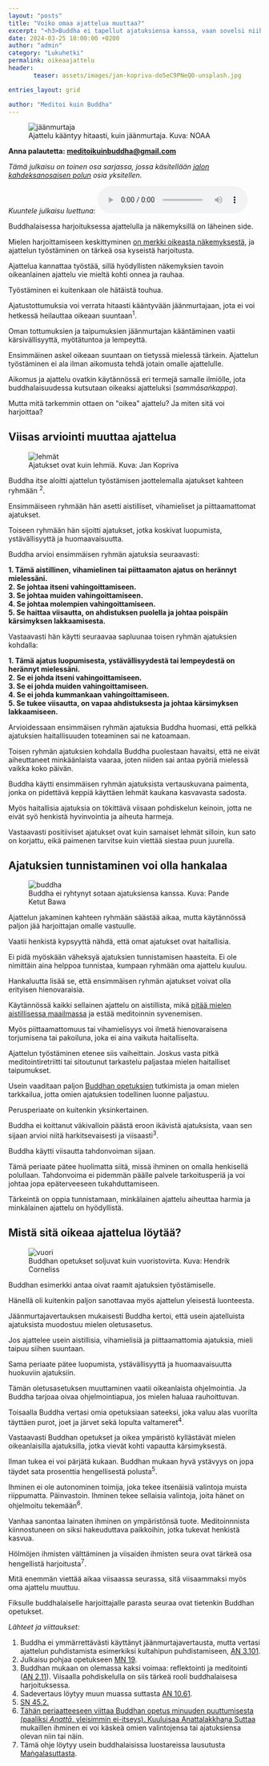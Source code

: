 ```yaml
---
layout: "posts"
title: "Voiko omaa ajattelua muuttaa?"
excerpt: "<h3>Buddha ei tapellut ajatuksiensa kanssa, vaan sovelsi niihin viisautta.</h3>"
date: 2024-03-25 10:00:00 +0200
author: "admin"
category: "Lukuhetki"
permalink: oikeaajattelu
header:  
       teaser: assets/images/jan-kopriva-do5eC9PNeQ0-unsplash.jpg

entries_layout: grid

author: "Meditoi kuin Buddha"
---
```


<figure>
<img src="assets/images/noaa-po_CDivElTI-unsplash.jpg" alt="jäänmurtaja">
<figcaption> Ajattelu kääntyy hitaasti, kuin jäänmurtaja. Kuva: NOAA</figcaption>
</figure>

<b> Anna palautetta: meditoikuinbuddha@gmail.com</b>

<i>Tämä julkaisu on toinen osa sarjassa, jossa käsitellään <a href="https://meditoikuinbuddha.fi/buddhalainenharjoitus">jalon kahdeksanosaisen polun</a> osia yksitellen.</i>

<i>Kuuntele julkaisu luettuna</i>:
<audio controls>
  <source src="assets/audio/Recording_9.mp3" type="audio/mp3">
</audio>

Buddhalaisessa harjoituksessa ajattelulla ja näkemyksillä on läheinen side.

Mielen harjoittamiseen keskittyminen <a href="https://meditoikuinbuddha.fi/oikeanakemys">on merkki oikeasta näkemyksestä</a>, ja ajattelun työstäminen on tärkeä osa kyseistä harjoitusta.

Ajattelua kannattaa työstää, sillä hyödyllisten näkemyksien tavoin oikeanlainen ajattelu vie mieltä kohti onnea ja rauhaa.

Työstäminen ei kuitenkaan ole hätäistä touhua.

Ajatustottumuksia voi verrata hitaasti kääntyvään jäänmurtajaan, jota ei voi hetkessä heilauttaa oikeaan suuntaan<sup>1</sup>.

Oman tottumuksien ja taipumuksien jäänmurtajan kääntäminen vaatii kärsivällisyyttä, myötätuntoa ja lempeyttä.

Ensimmäinen askel oikeaan suuntaan on tietyssä mielessä tärkein. Ajattelun työstäminen ei ala ilman aikomusta tehdä jotain omalle ajattelulle.

Aikomus ja ajattelu ovatkin käytännössä eri termejä samalle ilmiölle, jota buddhalaisuudessa kutsutaan oikeaksi ajatteluksi (<i>sammāsaṅkappa</i>).

Mutta mitä tarkemmin ottaen on "oikea" ajattelu? Ja miten sitä voi harjoittaa?

<h2>Viisas arviointi muuttaa ajattelua</h2>

<figure>
<img src="assets/images/jan-kopriva-do5eC9PNeQ0-unsplash.jpg" alt="lehmät">
<figcaption> Ajatukset ovat kuin lehmiä. Kuva: Jan Kopriva</figcaption>
</figure>

Buddha itse aloitti ajattelun työstämisen jaottelemalla ajatukset kahteen ryhmään <sup>2</sup>.

Ensimmäiseen ryhmään hän asetti aistilliset, vihamieliset ja piittaamattomat ajatukset.

Toiseen ryhmään hän sijoitti ajatukset, jotka koskivat luopumista, ystävällisyyttä ja huomaavaisuutta.  

Buddha arvioi ensimmäisen ryhmän ajatuksia seuraavasti:

<b>1. Tämä aistillinen, vihamielinen tai piittaamaton ajatus on herännyt mielessäni.</b><br>
<b>2. Se johtaa itseni vahingoittamiseen.</b><br>
<b>3. Se johtaa muiden vahingoittamiseen.</b><br>
<b>4. Se johtaa molempien vahingoittamiseen.</b><br>
<b>5. Se haittaa viisautta, on ahdistuksen puolella ja johtaa poispäin kärsimyksen lakkaamisesta.</b><br>

Vastaavasti hän käytti seuraavaa sapluunaa toisen ryhmän ajatuksien kohdalla:

<b>1. Tämä ajatus luopumisesta, ystävällisyydestä tai lempeydestä on herännyt mielessäni.</b><br>
<b>2. Se ei johda itseni vahingoittamiseen.</b><br>
<b>3. Se ei johda muiden vahingoittamiseen.</b><br>
<b>4. Se ei johda kummankaan vahingoittamiseen. </b><br>
<b>5. Se tukee viisautta, on vapaa ahdistuksesta ja johtaa kärsimyksen lakkaamiseen.</b><br>

Arvioidessaan ensimmäisen ryhmän ajatuksia Buddha huomasi, että pelkkä ajatuksien haitallisuuden toteaminen sai ne katoamaan.

Toisen ryhmän ajatuksien kohdalla Buddha puolestaan havaitsi, että ne eivät aiheuttaneet minkäänlaista vaaraa, joten niiden sai antaa pyöriä mielessä vaikka koko päivän.

Buddha käytti ensimmäisen ryhmän ajatuksista vertauskuvana paimenta, jonka on pidettävä keppiä käyttäen lehmät kaukana kasvavasta sadosta. 

Myös haitallisia ajatuksia on tökittävä viisaan pohdiskelun keinoin, jotta ne eivät syö henkistä hyvinvointia ja aiheuta harmeja.

Vastaavasti positiiviset ajatukset ovat kuin samaiset lehmät silloin, kun sato on korjattu, eikä paimenen tarvitse kuin viettää siestaa puun juurella.

<h2>Ajatuksien tunnistaminen voi olla hankalaa</h2>

<figure>
<img src="assets/images/007-The-Attack-of-Mara-by-Pande-Ketut-Bawa-Original.jpg" alt="buddha">
<figcaption> Buddha ei ryhtynyt sotaan ajatuksiensa kanssa. Kuva: Pande Ketut Bawa</figcaption>
</figure>

Ajattelun jakaminen kahteen ryhmään säästää aikaa, mutta käytännössä paljon jää harjoittajan omalle vastuulle.

Vaatii henkistä kypsyyttä nähdä, että omat ajatukset ovat haitallisia.

Ei pidä myöskään väheksyä ajatuksien tunnistamisen haasteita. Ei ole nimittäin aina helppoa tunnistaa, kumpaan ryhmään oma ajattelu kuuluu.

Hankaluutta lisää se, että ensimmäisen ryhmän ajatukset voivat olla erityisen hienovaraisia. 

Käytännössä kaikki sellainen ajattelu on aistillista, mikä <a href="https://meditoikuinbuddha.fi/nautinto">pitää mielen aistillisessa maailmassa</a> ja estää meditoinnin syvenemisen.

Myös piittaamattomuus tai vihamielisyys voi ilmetä hienovaraisena torjumisena tai pakoiluna, joka ei aina vaikuta haitalliselta.

Ajattelun työstäminen etenee siis vaiheittain. Joskus vasta pitkä meditointiretriitti tai sitoutunut tarkastelu paljastaa mielen haitalliset taipumukset.

Usein vaaditaan paljon <a href="https://meditoikuinbuddha.fi/kukabuddhaoli">Buddhan opetuksien</a> tutkimista ja oman mielen tarkkailua, jotta omien ajatuksien todellinen luonne paljastuu.

Perusperiaate on kuitenkin yksinkertainen. 

Buddha ei koittanut väkivalloin päästä eroon ikävistä ajatuksista, vaan sen sijaan arvioi niitä harkitsevaisesti ja viisaasti<sup>3</sup>. 

Buddha käytti viisautta tahdonvoiman sijaan. 

Tämä periaate pätee huolimatta siitä, missä ihminen on omalla henkisellä polullaan. Tahdonvoima ei pidemmän päälle palvele tarkoitusperiä ja voi johtaa jopa epäterveeseen tukahduttamiseen.

Tärkeintä on oppia tunnistamaan, minkälainen ajattelu aiheuttaa harmia ja minkälainen ajattelu on hyödyllistä.

<h2>Mistä sitä oikeaa ajattelua löytää?</h2>

<figure>
<img src="assets/images/hendrik-cornelissen--qrcOR33ErA-unsplash.jpg" alt="vuori">
<figcaption> Buddhan opetukset soljuvat kuin vuoristovirta. Kuva: Hendrik Corneliss </figcaption>
</figure>

Buddhan esimerkki antaa oivat raamit ajatuksien työstämiselle.

Hänellä oli kuitenkin paljon sanottavaa myös ajattelun yleisestä luonteesta.

Jäänmurtajavertauksen mukaisesti Buddha kertoi, että usein ajatelluista ajatuksista muodostuu mielen oletusasetus.

Jos ajattelee usein aistillisia, vihamielisiä ja piittaamattomia ajatuksia, mieli taipuu siihen suuntaan. 

Sama periaate pätee luopumista, ystävällisyyttä ja huomaavaisuutta huokuviin ajatuksiin.

Tämän oletusasetuksen muuttaminen vaatii oikeanlaista ohjelmointia. Ja Buddha tarjoaa oivaa ohjelmointiapua, jos mielen haluaa rauhoittuvan.

Toisaalla Buddha vertasi omia opetuksiaan sateeksi, joka valuu alas vuorilta täyttäen purot, joet ja järvet sekä lopulta valtameret<sup>4</sup>. 

Vastaavasti Buddhan opetukset ja oikea ympäristö kyllästävät mielen oikeanlaisilla ajatuksilla, jotka vievät kohti vapautta kärsimyksestä.

Ilman tukea ei voi pärjätä kukaan. Buddhan mukaan hyvä ystävyys on jopa täydet sata prosenttia hengellisestä polusta<sup>5</sup>. 

Ihminen ei ole autonominen toimija, joka tekee itsenäisiä valintoja muista riippumatta. Päinvastoin. Ihminen tekee sellaisia valintoja, joita hänet on ohjelmoitu tekemään<sup>6</sup>. 

Vanhaa sanontaa lainaten ihminen on ympäristönsä tuote. Meditoinnnista kiinnostuneen on siksi hakeuduttava paikkoihin, jotka tukevat henkistä kasvua. 

Hölmöjen ihmisten välttäminen ja viisaiden ihmisten seura ovat tärkeä osa hengellistä harjoitusta<sup>7</sup>. 

Mitä enemmän viettää aikaa viisaassa seurassa, sitä viisaammaksi myös oma ajattelu muuttuu.

Fiksulle buddhalaiselle harjoittajalle parasta seuraa ovat tietenkin Buddhan opetukset. 


<i>Lähteet ja viittaukset:</i>
1. Buddha ei ymmärrettävästi käyttänyt jäänmurtajavertausta, mutta vertasi ajattelun puhdistamista esimerkiksi kultahipun puhdistamiseen, <a href="https://suttacentral.net/an3.101/en/sujato">AN 3.101</a>.
2. Julkaisu pohjaa opetukseen <a href="https://suttacentral.net/mn19/en/sujato">MN 19</a>.
3. Buddhan mukaan on olemassa kaksi voimaa: reflektointi ja meditointi (<a href="https://suttacentral.net/an2.11-20/en/sujato">AN 2.11</a>). Viisaalla pohdiskelulla on siis tärkeä rooli buddhalaisesa harjoituksessa.
4. Sadevertaus löytyy muun muassa suttasta <a href="https://suttacentral.net/an10.61/en/">AN 10.61</a>.
5. <a href="https://suttacentral.net/sn45.2/en/sujato">SN 45.2</sup>.
6. Tähän periaatteeseen viittaa Buddhan opetus minuuden puuttumisesta (paaliksi <i>Anattā</i>, yleisimmin ei-itseys). Kuuluisaa <a href="https://suttacentral.net/sn22.59/en/sujato">Anattalakkhaṇa Suttaa</a> mukaillen ihminen ei voi käskeä omien valintojensa tai ajatuksiensa olevan niin tai näin.
7. Tämä ohje löytyy usein buddhalaisissa luostareissa lausutusta <a href="https://suttacentral.net/snp2.4/en/sujato">Maṅgalasuttasta</a>.
